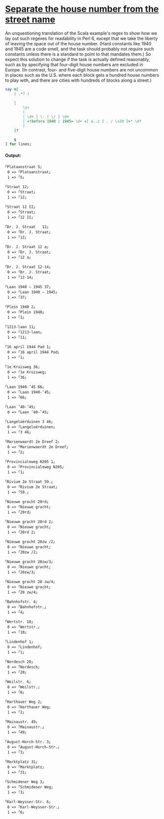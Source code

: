 [1]: http://rosettacode.org/wiki/Separate_the_house_number_from_the_street_name

# [Separate the house number from the street name][1]

An unquestioning translation of the Scala example's regex to show how we lay out such regexes for readability in Perl 6, except that we take the liberty of leaving the space out of the house number.
(Hard constants like 1940 and 1945 are a code smell,
and the task should probably not require such constants unless there is a standard to point to that mandates them.)
So expect this solution to change if the task is actually defined reasonably, such as by specifying that four-digit house numbers are excluded in Europe.
(In contrast, four- and five-digit house numbers are not uncommon
in places such as the U.S. where each block gets a hundred house numbers
to play with, and there are cities with hundreds of blocks along a street.)

```perl
say m[
    ( .*? )
 
    [
        \s+
        (
        | \d+ [ \- | \/ ] \d+
        | <!before 1940 | 1945> \d+ <[ a..z I . / \x20 ]>* \d*
        )
    ]?
 
    $
] for lines;
```

#### Output:
```
｢Plataanstraat 5｣
 0 => ｢Plataanstraat｣
 1 => ｢5｣

｢Straat 12｣
 0 => ｢Straat｣
 1 => ｢12｣

｢Straat 12 II｣
 0 => ｢Straat｣
 1 => ｢12 II｣

｢Dr. J. Straat   12｣
 0 => ｢Dr. J. Straat｣
 1 => ｢12｣

｢Dr. J. Straat 12 a｣
 0 => ｢Dr. J. Straat｣
 1 => ｢12 a｣

｢Dr. J. Straat 12-14｣
 0 => ｢Dr. J. Straat｣
 1 => ｢12-14｣

｢Laan 1940 – 1945 37｣
 0 => ｢Laan 1940 – 1945｣
 1 => ｢37｣

｢Plein 1940 2｣
 0 => ｢Plein 1940｣
 1 => ｢2｣

｢1213-laan 11｣
 0 => ｢1213-laan｣
 1 => ｢11｣

｢16 april 1944 Pad 1｣
 0 => ｢16 april 1944 Pad｣
 1 => ｢1｣

｢1e Kruisweg 36｣
 0 => ｢1e Kruisweg｣
 1 => ｢36｣

｢Laan 1940-’45 66｣
 0 => ｢Laan 1940-’45｣
 1 => ｢66｣

｢Laan ’40-’45｣
 0 => ｢Laan ’40-’45｣

｢Langeloërduinen 3 46｣
 0 => ｢Langeloërduinen｣
 1 => ｢3 46｣

｢Marienwaerdt 2e Dreef 2｣
 0 => ｢Marienwaerdt 2e Dreef｣
 1 => ｢2｣

｢Provincialeweg N205 1｣
 0 => ｢Provincialeweg N205｣
 1 => ｢1｣

｢Rivium 2e Straat 59.｣
 0 => ｢Rivium 2e Straat｣
 1 => ｢59.｣

｢Nieuwe gracht 20rd｣
 0 => ｢Nieuwe gracht｣
 1 => ｢20rd｣

｢Nieuwe gracht 20rd 2｣
 0 => ｢Nieuwe gracht｣
 1 => ｢20rd 2｣

｢Nieuwe gracht 20zw /2｣
 0 => ｢Nieuwe gracht｣
 1 => ｢20zw /2｣

｢Nieuwe gracht 20zw/3｣
 0 => ｢Nieuwe gracht｣
 1 => ｢20zw/3｣

｢Nieuwe gracht 20 zw/4｣
 0 => ｢Nieuwe gracht｣
 1 => ｢20 zw/4｣

｢Bahnhofstr. 4｣
 0 => ｢Bahnhofstr.｣
 1 => ｢4｣

｢Wertstr. 10｣
 0 => ｢Wertstr.｣
 1 => ｢10｣

｢Lindenhof 1｣
 0 => ｢Lindenhof｣
 1 => ｢1｣

｢Nordesch 20｣
 0 => ｢Nordesch｣
 1 => ｢20｣

｢Weilstr. 6｣
 0 => ｢Weilstr.｣
 1 => ｢6｣

｢Harthauer Weg 2｣
 0 => ｢Harthauer Weg｣
 1 => ｢2｣

｢Mainaustr. 49｣
 0 => ｢Mainaustr.｣
 1 => ｢49｣

｢August-Horch-Str. 3｣
 0 => ｢August-Horch-Str.｣
 1 => ｢3｣

｢Marktplatz 31｣
 0 => ｢Marktplatz｣
 1 => ｢31｣

｢Schmidener Weg 3｣
 0 => ｢Schmidener Weg｣
 1 => ｢3｣

｢Karl-Weysser-Str. 6｣
 0 => ｢Karl-Weysser-Str.｣
 1 => ｢6｣
```